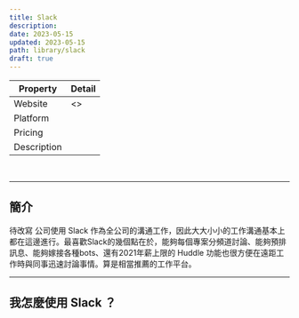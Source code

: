 ```yaml
---
title: Slack
description: 
date: 2023-05-15
updated: 2023-05-15
path: library/slack
draft: true
---
```


| Property | Detail |
| --- | --- |
| Website | <> |
| Platform |  |
| Pricing |  |
| Description |  |

<br>

---

## 簡介

待改寫
公司使用 Slack 作為全公司的溝通工作，因此大大小小的工作溝通基本上都在這邊進行。最喜歡Slack的幾個點在於，能夠每個專案分頻道討論、能夠預排訊息、能夠嫁接各種bots、還有2021年薪上限的 Huddle 功能也很方便在遠距工作時與同事迅速討論事情。算是相當推薦的工作平台。

---

## 我怎麼使用 Slack ？
